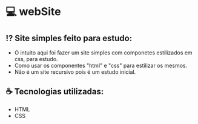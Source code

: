# 💻 webSite

## ⁉️ Site simples feito para estudo:
 - O intuito aqui foi fazer um site simples com componetes estilizados em css,
  para estudo. 
 - Como usar os componentes "html" e "css" para estilizar os mesmos.
 - Não é um site recursivo pois é um estudo inicial.

## ☕ Tecnologias utilizadas:
 - HTML
 - CSS

